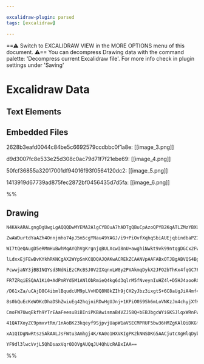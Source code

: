 ```yaml
---

excalidraw-plugin: parsed
tags: [excalidraw]

---
```

==⚠  Switch to EXCALIDRAW VIEW in the MORE OPTIONS menu of this document. ⚠== You can decompress Drawing data with the command palette: 'Decompress current Excalidraw file'. For more info check in plugin settings under 'Saving'


# Excalidraw Data
## Text Elements
## Embedded Files
2628b3eafd0044c84be5c6692579ccdbbc0f1a8e: [[image_3.png]]

d9d3007fc8e533e25d308c0ac79d71f7f21ebe69: [[image_4.png]]

50fcf36855a32017001df94016f93f0564120dc2: [[image_5.png]]

1413919d67739ad875fec2872bf0456435d7d5fa: [[image_6.png]]

%%
## Drawing
```compressed-json
N4KAkARALgngDgUwgLgAQQQDwMYEMA2AlgCYBOuA7hADTgQBuCpAzoQPYB2KqATLZMzYBXUtiRoIACyhQ4zZAHoFAc0JRJQgEYA6bGwC2CgF7N6hbEcK4OCtptbErHALRY8RMpWdx8Q1TdIEfARcZgRmBShcZQUebQBWbQBGGjoghH0EDihmbgBtcDBQMBKIEm4GAEEATh4ASQA2ZgB2CwApAA5mGABRXAAtAGsoAEcAEVSSyFhECsJ9aKR+Usxu

ZwAWDurtdYaAZh4Onnjmho74pJ5m5cgYNau49YAGJ/i9+PiOvfXqhqSbiAUEjqbindbaPZ7J7rb7NI4NJ4da6FSCSBCEZTSbjveIA6zKYLcJ4A5hQUhsQYIADCbHwbFIFTJ1mYcFwgWyk1Kmlw2EGynJQg4xBpdIZEiZHBZbKyUE5kAAZoR8PgAMqwQkSQQeOUQUnkykAdWBkm4fBRurJFIQapgGvQWvKAIFmI44VyaH+5rYrOwajuHpeAP5wjgd

WI7tQeQAugD5eRMmHuBwhMqAYQhVgKrgnjqBULXcwI8nU+awghiNwkt9vk99ntqgDGCx2FwPTwGo2mKxOAA5ThibgdM7NN7VD5p5hjdJQcvceUEMIAzTCIU9YKZbJFlP4AFCODEXAzise5pXJFbC7NZqeqYQIgcQZJ7cAum82doef4RelqJQIQRiBECFdNlB1RVgkTCR20OTQ9hCeViBedZ1mwDp1k0BB4mwBoGlqE5qmwbBiE0TRsCeeUklwDol

lLdxxEjFEwBvKYkhRKNCgAX2WYpSnKCQDQAJQAKwACREkZCAANVpAAFABxOTJBgABVQS4BgOSdRmeiygWZQaNvVY0A2LZtEOIdIXWT4RysgF/VQPYkieHZIXiJ4kmaTZ1ivDtzSBYgQQ9NyG3NNEMSxNA3PWPEOAJejiR/fVqVpelGXISVWXZWUlx5Pk82FFKxXQCUpSysClVVdUdIdCsSUtQ1jVNOqkptO1dVpR1zWdSQCwjZjIG9Hk/UrQNzWD

PcwwjaNY3jBBINQYsd3NdNiEzCRcBSJ0V2IXqnxLW8y2PVAkmqDykX2JFO2bThKx4fqGC7Fs+w4Ac0F+J5mjHI57sISdp3fVBP2/W9l0FYg1wyGUt320o9wPI9K1POFPteSFXhfdNHzQRaXzYN8jqBhA6sPf8KiAxxYvKiCjogYhqmIKEPvlVDMMhBBjgZxEyJ5T7iGveVmnlO6EAw3CdWYOj8kY/qmLYzjuOWmmADEKBgSQ2AAfTqOSnhgLBBgA

FR7ZRqiESQAA1Ki0+AdPmRYdSM1ANlObRmieQ4kg6d3qlrM5fNveynIuHZ4l+D5HJ4aooRC29/MC46fkSapk5T1Pk46AEwsxWVIqHGK4qJZqrRFVLxXS0qZR1bleXGoUS6K6By8yyvYwq1rqo62rEqtI0ApNNAzQO+rrSqioatzYQXTdSsAUG31YBGhLb3G0Nw3yGNzTjXAEyOnHlozR2IFwHgJ7B3bsefUsEABz2YVcj6ru7VtjsOR+nv7eiTtO

/D61xZa/uCAjD8C4ibmlBqudcUM9pLVvHDQ8N8kZIh9jCH2yJbz3ixgtS+6C8aUgJiA4mf4ALkxAlTOaNM3LM3lHsM4HxcAHHcm7dyxB5TVGeEkBorC9jyleA0dYlwnjEGwCfEkks0AFCmExG4sspjsRKFxQoPFIB8XQDADgIwKDKAEkIIS8QADyVJ6F7HoJw/oBtZwAm0nMPSBkVjcF+HEREmxThsJwh5QepR7LOH2M5fYtREQvBcXsAEcd+6oE

8s0bQuEcKeWOKcDhaDShZwiuEg42hqjniRDwHgUJnj+1KPiO0S9Sh6mLoVNKzJm4chyjXfK9cKkZWlNUzebdR6ak7uLYevd44eIEMPduY8OlbT8D1aeHpZ4+mGgGYpkAV6TXXjNbe5DoFpgPlmPYp98xjKwTDAQ18joNGOLhSEn0343TQM8M5HBnqvVQBkz6pw+HBP/lOQBANCZLm2hDDcOQVnmjgUA46iCvY8CeDiZ56DMZ/JwfjOcBCfwk2IVk

CmoFW7UwqEkfh9YTrEAaFeesuBiBIniPKBAwismaB4VZJ58Q+bEBJbgcWYiGKSJlqxWRnFwAb0gLgOAcA1TwO4DxaAaJMgVAPKQR8ywGCEAQBQAAQrlWuBVRQVAAMTyk1VqzkEBsAiCynUGc+g1RJXqRINVSQECWstTqvVpADVGsVbU7aZripNyadlQour9UykNRkJWrTbQd21NKu1DqMgmp7o1AeoafXZD9ca/pbT7RDK9WG31RqBKT1GYWGeaa

41QATXoyZC9pmxvtRm/1nAoBK23kqeyf9SjpvjUapW1aVSECMPRUF5bw36HMZgKAlQiDKGfneBA8pPVNoLQmgVpAh32rYBQNEhLoWQGbYWo1PQhSVEXcukINM2TkioL2yt+hd3HoNjbCo+UdUS3JMqc2axTiRJOW7K4I5QXZOlfe2k+AACa3AzjOXiFZEcexPrfDch4iARg2AGCFeaegBAhDxSifEeW+aK0toyFms+2yIC3ulfyEgHau2mmKRAEj

xA1QIDgNwRtszSAkAALJsFWtu3Amhgj4K/KA0o1HXVKIgPK2kNNSDKG5AACjutcXgHlqDybkyBgAlDqASCBlApjZDeyTuAZNQkUzk4kvBDOoFUxATD07sNQEjZSYtUAWzQxgQqWaGmMzMcpmgYTWQuM8e4GSVDAJsBEHo2gQL/HSgcCWQF0gQWvRCCgPeeiEWrMDU0EJMlOQVTRbgGxjj0XuPvPhQU7AjnGAG3g/gRDt4rGanSGVlsOo9WkgMFe2

YF9dl3lwcVvjL5QhDsaxVqr0DOVgAUQqJU4QhUcRABxIAA==
```
%%